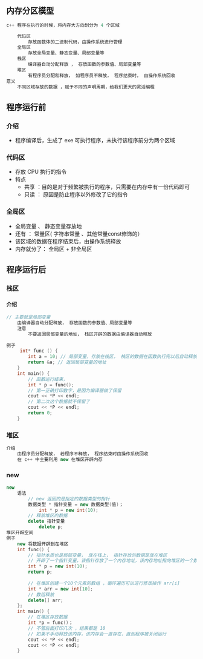 ## 内存分区模型

```c++
c++ 程序在执行的时候，将内存大方向划分为 4 个区域

    代码区
    	存放函数体的二进制代码，由操作系统进行管理
    全局区
    	存放全局变量、静态变量、局部变量等
    栈区
    	编译器自动分配释放 ， 存放函数的参数值、局部变量等
    堆区
    	有程序员分配和释放， 如程序员不释放， 程序结束时， 由操作系统回收
意义
    不同区域存放的数据 ，赋予不同的声明周期，给我们更大的灵活编程
```



## 程序运行前

### 介绍

* 程序编译后，生成了 exe 可执行程序，未执行该程序前分为两个区域

### 代码区

* 存放 CPU  执行的指令
* 特点
    * 共享 ：目的是对于频繁被执行的程序，只需要在内存中有一份代码即可
    * 只读 ： 原因是防止程序以外修改了它的指令

### 全局区

* 全局变量 、 静态变量存放地
* 还有 ： 常量区( 字符串常量 、其他常量const修饰的）
* 该区域的数据在程序结束后，由操作系统释放
* 内存就分了： 全局区 + 非全局区

## 程序运行后

### 栈区

#### 介绍

```c++
// 主要就是局部变量
	由编译器自动分配释放， 存放函数的参数值、局部变量等
    注意
        不要返回局部变量的地址， 栈区开辟的数据由编译器自动释放
        
例子
     int* func () {
        int a = 10; // 局部变量，存放在栈区， 栈区的数据在函数执行完以后自动释放
        return &a; // 返回局部变量的地址
    }
	int main() {
        // 函数运行结束，
        int * p = func();
        // 第一正确打印数字，是因为编译器做了保留
        cout << *P << endl; 
        // 第二次这个数据就不保留了
        cout << *P << endl;
        return 0;
    }
```

### 堆区

```c++
介绍
	由程序员分配释放， 若程序不释放， 程序结束时由操作系统回收
	在 c++ 中主要利用 new 在堆区开辟内存
```



### new

```c++
new
    语法
    	// new 返回的是指定的数据类型的指针
    	数据类型 * 指针变量 = new 数据类型(值)；
	    	int * p = new int(10);
		// 释放堆区的数据
		delete 指针变量
            delete p;
堆区开辟空间
例子
    new 将数据开辟到在堆区
    int func() {
    	// 指针本质也是局部变量， 放在栈上， 指针存放的数据是放在堆区
    	// 开辟了一个指针变量，该指针存放了一个内存地址，该内存地址指向堆区的一个数据
        int * p = new int(10);
    	return p;
    	
    	// 在堆区创建一个10个元素的数组 ，循环遍历可以进行修改操作 arr[i]
    	int * arr = new int[10];
    	// 数组释放
    	delete[] arr;
	};
	int main() {
        // 在堆区存放数据
        int *p = func()；
        // 不管后面打印几次 ，结果都是 10
        // 如果不手动释放该内存，该内存会一直存在，直到程序被关闭运行      
        cout << *P << endl; 
        cout << *P << endl;
    }
    
```





